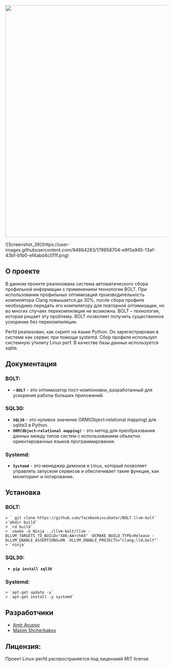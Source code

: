<p align="center">
      <img src="Project Logo Url" width="726">
</p>
![Screenshot_39](https://user-images.githubusercontent.com/94864283/179858704-e9f0a945-13a1-43bf-b1b0-ef4abd4c011f.png)

## О проекте 

В данном проекте реализована система автоматического сбора профильной информации с применением технологии BOLT.  При использовании профильных оптимизаций производительность компилятора Clang повышается до 30%, после сбора профиля необходимо передать его компилятору для повторной оптимизации, но во многих случаях перекомпиляция не возможна. BOLT – технология, которая решает эту проблему. BOLT позволяет получить существенное ускорение без перекомпиляции.  

Perfd реализован, как скрипт на языке Python. Он зарегистрирован в системе как сервис при помощи systemd. Сбор профиля использует системную утилиту Linux perf.
В качестве базы данных используется sqlite.

## Документация

### BOLT:
- **-** **`BOLT`** - это оптимизатор пост-компоновки, разработанный для ускорения работы больших приложений.

### SQL30:
-  **`SQL30`** - это нуливое значение ORM(Object–relational mapping) для sqlite3 в Python.
-  **`ORM(Object–relational mapping)`** - это метод для преобразования данных  между типов систем с использованием объектно ориентированных языков программирования.
### Systemd:
-  **`Systemd`** - это менеджер демонов в Linux, который позволяет управлять запуском сервисов и обеспечивает такие функции, как мониторинг и логирование.

## Установка
### BOLT:
    > ` git clone https://github.com/facebookincubator/BOLT llvm-bolt`
    >`mkdir build`
    > `cd build`
    > `cmake -G Ninja ../llvm-bolt/llvm -DLLVM_TARGETS_TO_BUILD="X86;AArch64" -DCMAKE_BUILD_TYPE=Release -DLLVM_ENABLE_ASSERTIONS=ON -DLLVM_ENABLE_PROJECTS="clang;lld;bolt"`
    > `ninja`

### SQL30:
-  **`pip install sql30`**

### Systemd:
    > `apt-get update -y`
    > `apt-get install -y systemd`

## Разработчики

- [Amir Ayupov](https://github.com/aaupov)
- [Maxim Shcherbakov](https://github.com/M4RFF)

## Лицензия:

Проект Linux-perfd распространяется под лицензией MIT license
